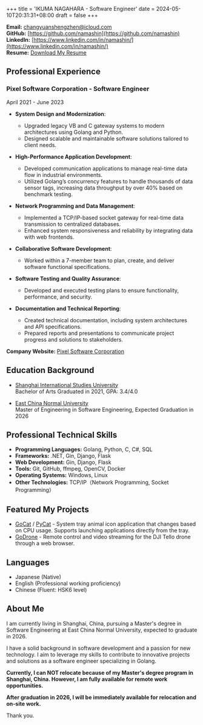 +++
title = 'IKUMA NAGAHARA - Software Engineer'
date = 2024-05-10T20:31:31+08:00
draft = false
+++

**Email:** [changyuanshengzhen@icloud.com](mailto:changyuanshengzhen@icloud.com)  
**GitHub:** [https://github.com/namashin](https://github.com/namashin)  
**LinkedIn:** [https://www.linkedin.com/in/namashin/](https://www.linkedin.com/in/namashin/)  
**Resume:** [Download My Resume](/resume/resume-en.pdf)

## Professional Experience

### Pixel Software Corporation - Software Engineer

April 2021 - June 2023

- **System Design and Modernization**:
  - Upgraded legacy VB and C gateway systems to modern architectures using Golang and Python.
  - Designed scalable and maintainable software solutions tailored to client needs.

- **High-Performance Application Development**:
  - Developed communication applications to manage real-time data flow in industrial environments.
  - Utilized Golang’s concurrency features to handle thousands of data sensor tags, increasing data throughput by over 40% based on benchmark testing.

- **Network Programming and Data Management**:
  - Implemented a TCP/IP-based socket gateway for real-time data transmission to centralized databases.
  - Enhanced system responsiveness and reliability by integrating data with web frontends.

- **Collaborative Software Development**:
  - Worked within a 7-member team to plan, create, and deliver software functional specifications.

- **Software Testing and Quality Assurance**:
  - Developed and executed testing plans to ensure functionality, performance, and security.

- **Documentation and Technical Reporting**:
  - Created technical documentation, including system architectures and API specifications.
  - Prepared reports and presentations to communicate project progress and solutions to stakeholders.

**Company Website:** [Pixel Software Corporation](https://www.pixelsoft.co.jp/pc/index.html)

## Education Background

- [Shanghai International Studies University](https://www.shisu.edu.cn/)  
  Bachelor of Arts Graduated in 2021, GPA: 3.4/4.0

- [East China Normal University](https://www.ecnu.edu.cn/)  
  Master of Engineering in Software Engineering, Expected Graduation in 2026

## Professional Technical Skills

- **Programming Languages:** Golang, Python, C, C#, SQL
- **Frameworks:** .NET, Gin, Django, Flask
- **Web Development:** Gin, Django, Flask
- **Tools:** Git, GitHub, ffmpeg, OpenCV, Docker
- **Operating Systems:** Windows, Linux
- **Other Technologies:** TCP/IP（Network Programming, Socket Programming）

## Featured My Projects

- [GoCat](https://github.com/namashin/GoCat) / [PyCat](https://github.com/namashin/PyCat) - System tray animal icon application that changes based on CPU usage. Supports launching applications directly from the tray.
- [GoDrone](https://github.com/namashin/GoDrone) - Remote control and video streaming for the DJI Tello drone through a web browser.

## Languages

- Japanese (Native)
- English (Professional working proficiency)
- Chinese (Fluent: HSK6 level)

## About Me

I am currently living in Shanghai, China, pursuing a Master's degree in Software Engineering at East China Normal University, expected to graduate in 2026.

I have a solid background in software development and a passion for new technology. I aim to leverage my skills to contribute to innovative projects and solutions as a software engineer specializing in Golang.

**Currently, I can NOT relocate because of my Master's degree program in Shanghai, China. However, I am fully available for remote work opportunities.**

**After graduation in 2026, I will be immediately available for relocation and on-site work.**

Thank you.
